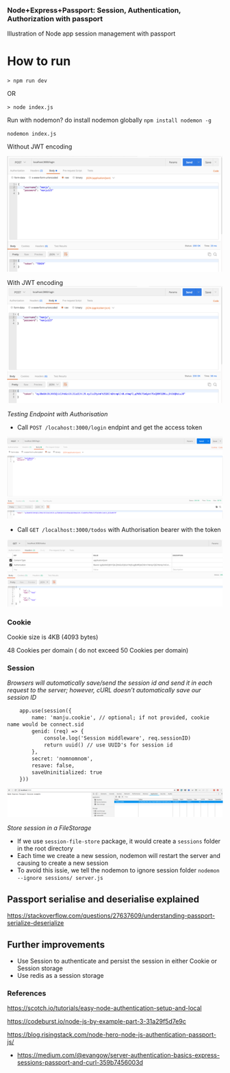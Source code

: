 ### Node+Express+Passport: Session, Authentication, Authorization with passport

Illustration of Node app session management with passport

# How to run

`> npm run dev`

OR 

`> node index.js`

Run with nodemon?  do install nodemon globally `npm install nodemon -g`

`nodemon index.js`

Without JWT encoding

<img src="https://github.com/manju16832003/node-express-session-passport/blob/master/images/postman.png?raw=true"/>

With JWT encoding
<img src="https://github.com/manju16832003/node-express-session-passport/blob/master/images/postman-jwt.png?raw=true"/>

*Testing Endpoint with Authorisation*

- Call `POST /locahost:3000/login` endpint and get the access token

<img src="https://github.com/manju16832003/node-express-session-passport/blob/master/images/request-token.png?raw=true">

- Call `GET /localhost:3000/todos` with Authorisation bearer with the token

<img src="https://github.com/manju16832003/node-express-session-passport/blob/master/images/authorisation-bearer.png?raw=true">


### Cookie

Cookie size is 4KB (4093 bytes)

48 Cookies per domain ( do not exceed 50 Cookies per domain)

### Session

*Browsers will automatically save/send the session id and send it in each request to the server; however, cURL doesn’t automatically save our session ID*

```
    app.use(session({
        name: 'manju.cookie', // optional; if not provided, cookie name would be connect.sid
        genid: (req) => {
            console.log('Session middleware', req.sessionID)
            return uuid() // use UUID's for session id
        },
        secret: 'nomnomnom',
        resave: false,
        saveUninitialized: true
    }))
```

<img src="https://github.com/manju16832003/node-express-session-passport/blob/master/images/session.png?raw=true"/>

*Store session in a FileStorage*

- If we use `session-file-store` package, it would create a `sessions` folder in the root directory
- Each time we create a new session, nodemon will restart the server and causing to create a new session
- To avoid this issie, we tell the nodemon to ignore session folder `nodemon --ignore sessions/ server.js`


## Passport serialise and deserialise explained

https://stackoverflow.com/questions/27637609/understanding-passport-serialize-deserialize

## Further improvements

- Use Session to authenticate and persist the session in either Cookie or Session storage
- Use redis as a session storage

### References

https://scotch.io/tutorials/easy-node-authentication-setup-and-local

https://codeburst.io/node-js-by-example-part-3-31a29f5d7e9c

https://blog.risingstack.com/node-hero-node-js-authentication-passport-js/

* https://medium.com/@evangow/server-authentication-basics-express-sessions-passport-and-curl-359b7456003d